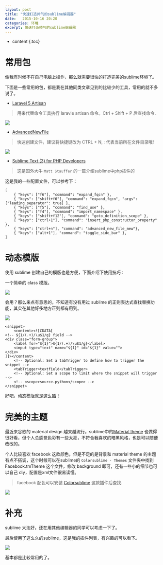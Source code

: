 ```yaml
---
layout: post
title: "快速打造帅气的sublime编辑器"
date:   2015-10-16 20:20
categories: 环境
excerpt: 快速打造帅气的sublime编辑器
---
```


* content
{:toc}

# 常用包

像我有时候不在自己电脑上操作，那么就需要很快的打造完美的sublime环境了。

下面是一些常用的包，都是我在其他同类文章见到的比较少的工具，常用的就不多说了。

* [Laravel 5 Artisan](https://packagecontrol.io/packages/Laravel%205%20Artisan)

> 用来代替命令工具执行 laravle artisan 命令。Ctrl + Shift + P 后查找命令.

![](http://7xly6p.com1.z0.glb.clouddn.com/first.gif)

* [AdvancedNewFile](https://packagecontrol.io/packages/AdvancedNewFile)

> 快速创建文件，建议将快捷键改为 CTRL + N, `:`代表当前所在文件目录哦!

![](http://7xly6p.com1.z0.glb.clouddn.com/newfile.gif)

* [Sublime Text (3) for PHP Developers](https://mattstauffer.co/blog/sublime-text-3-for-php-developers)

> 这是国外大牛 `Matt Stauffer` 的一篇介绍sublime中php插件的

这是我的一些配置文件，可以参考下：

    [
        { "keys": ["f6"], "command": "expand_fqcn" },
        { "keys": ["shift+f6"], "command": "expand_fqcn", "args": {"leading_separator": true} },
        { "keys": ["f5"], "command": "find_use" },
        { "keys": ["f4"], "command": "import_namespace" },
        { "keys": ["shift+f12"], "command": "goto_definition_scope" },
        { "keys": ["ctrl+1"], "command": "insert_php_constructor_property" },
        { "keys": ["ctrl+n"], "command": "advanced_new_file_new"},
        { "keys": ["alt+1"], "command": "toggle_side_bar" },
    ]

# 动态模版

使用 sublime 创建自己的模版也是方便，下面介绍下使用技巧：

一个简单的 class 模版。

![](http://7xly6p.com1.z0.glb.clouddn.com/template1.gif)

会用？那么来点有意思的，不知道有没有用过 sublime 的正则表达式查找替换功能，其实在其他好多地方正则都有用到。

![](http://7xly6p.com1.z0.glb.clouddn.com/template2.gif)

    <snippet>
        <content><![CDATA[
    <!-- ${1/(.+)/\u$1/g} field -->
    <div class="form-group">
        <label for="${1}">${1/(.+)/\u$1/g}</label>
        <input type="text" name="${1}" id="${1}" value="">
    </div>
    ]]></content>
        <!-- Optional: Set a tabTrigger to define how to trigger the snippet -->
        <tabTrigger>textfield</tabTrigger>
        <!-- Optional: Set a scope to limit where the snippet will trigger -->
        <!-- <scope>source.python</scope> -->
    </snippet>

好吧，动态模版就是这么酷！

# 完美的主题

最近来谷歌的 material design 越来越流行，sublime中的[Material theme](https://packagecontrol.io/packages/Material%20Theme) 也做得很好看，但个人总感觉色彩有一些太亮，不符合我喜欢的暗黑风格，也是可以随便改改的。

个人比较喜欢 facebook 这款颜色，但是不足的是背景和 material theme 的主题有点不搭调，这个时候可以在sublime的 `Colorsublime - Themes` 文件夹中找到 Facebook.tmTheme 这个文件，修改 background 即可，还有一些小的细节也可以自己 diy，配置是xml文件很易读懂。

> facebook 配色可以安装 [Colorsublime](https://packagecontrol.io/packages/Colorsublime) 这款插件后查找.

![](http://7xly6p.com1.z0.glb.clouddn.com/theme.gif)

# 补充

sublime 大法好，还在用其他编辑器的同学可以考虑一下了。

最后使用了这么久的sublime，这是我的插件列表，有兴趣的可以看下。

![](http://ww3.sinaimg.cn/mw690/baa3278fgw1ex3aal3t5uj206e0cct9i.jpg)

基本都是比较常用的了。
